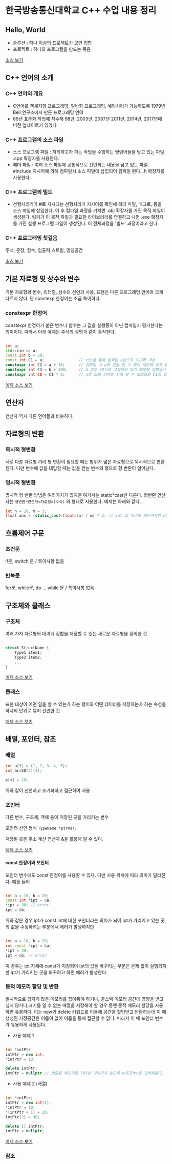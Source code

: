 # 한국방송통신대학교 C++ 수업 내용 정리

## Hello, World

- 솔루션 : 하나 이상의 프로젝트가 모인 집합
- 프로젝트 : 하나의 프로그램을 만드는 묶음

[소스 보기](./CppPrj/FirstStep/FirstStep.cpp)

## C++ 언어의 소개

### C++ 언어의 개요

- C언어를 객체지향 프로그래밍, 일반화 프로그래밍, 예외처리가 가능하도록 1979년 Bell 연구소에서 만든 프로그래밍 언어
- 89년 표준화 작업에 착수해 98년, 2003년, 2007년 2011년, 2014년, 2017년에 버전 업데이트가 있었다

### C++ 프로그램의 소스 파일

- 소스 프로그램 파일 : 처리하고자 하는 작업을 수행하는 명령어들을 담고 있는 파일. .cpp 확장자를 사용한다.
- 헤더 파일 : 여러 소스 파일에 공통적으로 선언되는 내용을 담고 있는 파일. #include 지시어에 의해 컴파일시 소스 파일에 삽입되어 컴파일 된다. .h 확장자를 사용한다.

### C++ 프로그램의 빌드

- 선행처리기가 #로 지시되는 선행처리기 지시어를 확인해 헤더 파일, 매크로, 등을 소스 파일에 삽입한다. 이 후 컴파일 과정을 거치면 .obj 확장자를 가진 목적 파일이 생성된다. 링커가 이 목적 파일과 필요한 라이브러리를 연결하고 나면 .exe 확장자를 가진 실행 프로그램 파일이 생성된다. 이 전체과정을 '빌드' 과정이라고 한다.

### C++ 프로그래밍 첫걸음

주석, 문장, 함수, 입출력 스트림, 명칭공간

[소스 보기](./CppPrj/NameSpace/NameSpace.cpp)

## 기본 자료형 및 상수와 변수

기본 자료형과 변수, 리터럴, 상수의 선언과 사용, 표현은 다른 프로그래밍 언어와 크게 다르지 않다. 단 constexp 한정어는 조금 특이하다.

### constexpr 한정어

constexpr 한정어가 붙은 변수나 함수는 그 값을 실행중이 아닌 컴파일시 평가한다는 의미이다. 따라서 아래 예제는 주석의 설명과 같이 동작한다.

```C++

int a;
std::cin >> a;
const int b = 20;
const int C1 = a;               // cin을 통해 입력된 a값으로 초기화 가능
constexpr int C2 = a + 10;      // 컴파일 시 a의 값을 알 수 없기 때문에 오류 발생
constexpr int C3 = b + 100;     // b 값은 20으로 고정되어 있기 때문에 컴파일시 알 수 있고 따라서 정상 작동함
constexpr int C$ = C1 * 2;      // a의 값을 컴파일 시에 알 수 없으므로 C1의 값도 컴파일 시 알 수 없다. 오류 발생

```

[예제 소스 보기](./CppPrj/CirclArea/CirclArea.cpp)

## 연산자

연산자 역시 다른 언어들과 비슷하다.

## 자료형의 변환

### 묵시적 형변환

서로 다른 자료형 끼리 형 변환이 필요할 때는 범위가 넓은 자료형으로 묵시적으로 변환된다. 다만 변수에 값을 대입할 때는 값을 받는 변수의 형으로 형 변환이 일어난다.

### 명시적 형변환

명시적 형 변환 방법은 여러가지가 있지만 여기서는 static*cast만 다룬다. 형변환 연산자는 `형변환*연산자<자료형>(수식)` 의 형태로 사용한다. 예제는 아래와 같다.

```c++
int n = 10, m = 3;
float ans = (static_cast<float>(n) / m) * 2; // int 값 끼리의 계산이지만 static_cast를 활용해 n의 값을 float으로 바꿨으므로 n / m, 그리고 * 2 와의 연산 모두 float 형이 반환된다.
```

## 흐름제어 구문

### 조건문

if문, switch 문 / 특이사항 없음

### 반복문

for문, while문, do ... while 문 / 특이사항 없음

## 구조체와 클래스

### 구조체

여러 가지 자료형의 데이터 집합을 저장할 수 있는 새로운 자료형을 정의한 것

```c++

struct StructName {
    Type1 item1;
    Type2 item2;
    ...
}

```

[예제 소스 보기](./CppPrj/Circles1/Circles1.cpp)

### 클래스

표현 대상이 어떤 일을 할 수 있는가 하는 행이와 어떤 데이터를 저장하는가 하는 속성을 하나의 단위로 묶어 선언한 것

[예제 소스 보기](./CppPrj/Circles2/Circles2.cpp)

## 배열, 포인터, 참조

### 배열

```c++
int a[5] = {1, 2, 3, 4, 5};
int arr2D[4][3];

a[4] = 10;

```

위와 같이 선언하고 초기화하고 접근하여 사용

### 포인터

다른 변수, 구조체, 객체 등이 저장된 곳을 가리키는 변수

포인터 선언 형식
`TypeName *ptrVar;`

저장된 곳은 주소 계산 연산자 &을 활용해 알 수 있다.

[예제 소스 보기](./CppPrj/SimplePt/SimplePt.cpp)

#### const 한정어와 포인터

포인터 변수에도 const 한정어를 사용할 수 있다. 다만 사용 위치에 따라 의미가 달라진다. 예를 들어

```c++

int a = 10, b = 20;
const int *ipt = &a;
*ipt = 30; // error
ipt = &b;

```

위와 같은 경우 ipt가 const int에 대한 포인터라는 의미가 되어 ipt가 가리키고 있는 곳의 값을 수정하려는 부분에서 에러가 발생하지만

```c++

int a = 10, b = 20;
int const *ipt = &a;
*ipt = 30;
ipt = &b; // error

```

이 경우는 ipt 자체에 const가 지정되어 ipt의 값을 바꾸려는 부분은 문제 없이 실행되지만 ipt가 가리키는 곳을 바꾸려고 하면 에러가 발생한다.

### 동적 메모리 할당 및 반환

일시적으로 갑자기 많은 메모리를 잡아줘야 하거나, 콜스택 메모리 공간에 영향을 받고 싶지 않거나,크기를 알 수 없는 배열을 저장해야 할 경우 등엔 동적 메모리 할당을 사용하면 유용하다. 이는 new와 delete 키워드를 이용해 공간을 할당받고 반환하는데 이 때 생성된 저장공간은 이름이 없어 이름을 통해 접근할 수 없다. 따라서 이 때 포인터 변수가 유용하게 사용된다.

- 사용 예제 1

```c++

int *intPtr
intPtr = new int;
*intPtr = 10;

delete intPtr;
intPtr = nullptr // 반환된 메모리를 더이상 가리키지 않도록 nullPtr을 입력해준다.
```

- 사용 예제 2 (배열)

```c++

int *intPtr;
intPtr = new int[4];
*intPtr = 10;
*(intPtr + 1) = 20;
intPtr[2] = 30;

delete [] intPtr;
intPtr = nullptr;

```

[예제 소스 보기](./CppPrj/ArrayPtr/ArrayPtr.cpp)

### 참조
